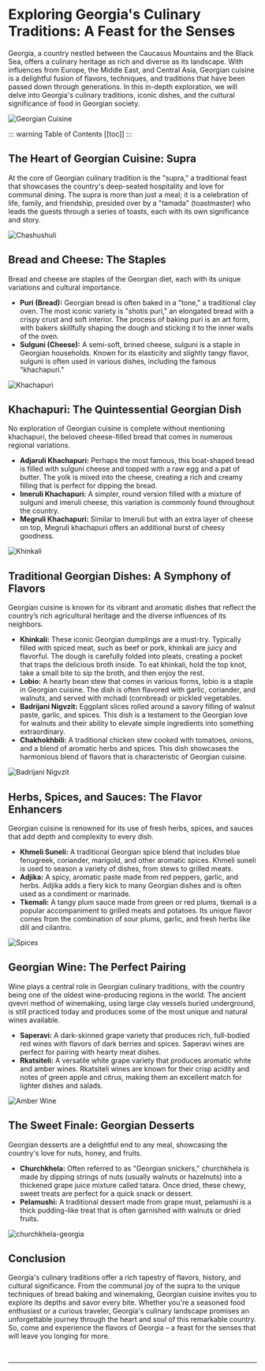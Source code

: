 # Exploring Georgia's Culinary Traditions: A Feast for the Senses

Georgia, a country nestled between the Caucasus Mountains and the Black Sea, offers a culinary heritage as rich and diverse as its landscape. With influences from Europe, the Middle East, and Central Asia, Georgian cuisine is a delightful fusion of flavors, techniques, and traditions that have been passed down through generations. In this in-depth exploration, we will delve into Georgia's culinary traditions, iconic dishes, and the cultural significance of food in Georgian society.

![Georgian Cuisine](../../assets/khachapuri-kinkhali-georgian-cuisine-landscape.jpg)

::: warning Table of Contents
[[toc]]
:::
## The Heart of Georgian Cuisine: Supra

At the core of Georgian culinary tradition is the "supra," a traditional feast that showcases the country's deep-seated hospitality and love for communal dining. The supra is more than just a meal; it is a celebration of life, family, and friendship, presided over by a "tamada" (toastmaster) who leads the guests through a series of toasts, each with its own significance and story.

![Chashushuli](../../assets/beef-chashushuli-georgia.jpg)

## Bread and Cheese: The Staples

Bread and cheese are staples of the Georgian diet, each with its unique variations and cultural importance.

- **Puri (Bread):** Georgian bread is often baked in a "tone," a traditional clay oven. The most iconic variety is "shotis puri," an elongated bread with a crispy crust and soft interior. The process of baking puri is an art form, with bakers skillfully shaping the dough and sticking it to the inner walls of the oven.
- **Sulguni (Cheese):** A semi-soft, brined cheese, sulguni is a staple in Georgian households. Known for its elasticity and slightly tangy flavor, sulguni is often used in various dishes, including the famous "khachapuri."

![Khachapuri](../../assets/khachapuri.jpg)

## Khachapuri: The Quintessential Georgian Dish

No exploration of Georgian cuisine is complete without mentioning khachapuri, the beloved cheese-filled bread that comes in numerous regional variations.

- **Adjaruli Khachapuri:** Perhaps the most famous, this boat-shaped bread is filled with sulguni cheese and topped with a raw egg and a pat of butter. The yolk is mixed into the cheese, creating a rich and creamy filling that is perfect for dipping the bread.
- **Imeruli Khachapuri:** A simpler, round version filled with a mixture of sulguni and imeruli cheese, this variation is commonly found throughout the country.
- **Megruli Khachapuri:** Similar to Imeruli but with an extra layer of cheese on top, Megruli khachapuri offers an additional burst of cheesy goodness.

![Khinkali](../../assets/khinkali-georgia.jpg)
## Traditional Georgian Dishes: A Symphony of Flavors

Georgian cuisine is known for its vibrant and aromatic dishes that reflect the country’s rich agricultural heritage and the diverse influences of its neighbors.

- **Khinkali:** These iconic Georgian dumplings are a must-try. Typically filled with spiced meat, such as beef or pork, khinkali are juicy and flavorful. The dough is carefully folded into pleats, creating a pocket that traps the delicious broth inside. To eat khinkali, hold the top knot, take a small bite to sip the broth, and then enjoy the rest.
- **Lobio:** A hearty bean stew that comes in various forms, lobio is a staple in Georgian cuisine. The dish is often flavored with garlic, coriander, and walnuts, and served with mchadi (cornbread) or pickled vegetables.
- **Badrijani Nigvzit:** Eggplant slices rolled around a savory filling of walnut paste, garlic, and spices. This dish is a testament to the Georgian love for walnuts and their ability to elevate simple ingredients into something extraordinary.
- **Chakhokhbili:** A traditional chicken stew cooked with tomatoes, onions, and a blend of aromatic herbs and spices. This dish showcases the harmonious blend of flavors that is characteristic of Georgian cuisine.

![Badrijani Nigvzit](../../assets/badrijani-nigvzit-georgian-cuisine.jpg)

## Herbs, Spices, and Sauces: The Flavor Enhancers

Georgian cuisine is renowned for its use of fresh herbs, spices, and sauces that add depth and complexity to every dish.

- **Khmeli Suneli:** A traditional Georgian spice blend that includes blue fenugreek, coriander, marigold, and other aromatic spices. Khmeli suneli is used to season a variety of dishes, from stews to grilled meats.
- **Adjika:** A spicy, aromatic paste made from red peppers, garlic, and herbs. Adjika adds a fiery kick to many Georgian dishes and is often used as a condiment or marinade.
- **Tkemali:** A tangy plum sauce made from green or red plums, tkemali is a popular accompaniment to grilled meats and potatoes. Its unique flavor comes from the combination of sour plums, garlic, and fresh herbs like dill and cilantro.

![Spices](../../assets/georgian-spices-market-batumi.jpg)
## Georgian Wine: The Perfect Pairing

Wine plays a central role in Georgian culinary traditions, with the country being one of the oldest wine-producing regions in the world. The ancient qvevri method of winemaking, using large clay vessels buried underground, is still practiced today and produces some of the most unique and natural wines available.

- **Saperavi:** A dark-skinned grape variety that produces rich, full-bodied red wines with flavors of dark berries and spices. Saperavi wines are perfect for pairing with hearty meat dishes.
- **Rkatsiteli:** A versatile white grape variety that produces aromatic white and amber wines. Rkatsiteli wines are known for their crisp acidity and notes of green apple and citrus, making them an excellent match for lighter dishes and salads.

![Amber Wine](../../assets/amber-wine-georgia.jpg)

## The Sweet Finale: Georgian Desserts

Georgian desserts are a delightful end to any meal, showcasing the country's love for nuts, honey, and fruits.

- **Churchkhela:** Often referred to as "Georgian snickers," churchkhela is made by dipping strings of nuts (usually walnuts or hazelnuts) into a thickened grape juice mixture called tatara. Once dried, these chewy, sweet treats are perfect for a quick snack or dessert.
- **Pelamushi:** A traditional dessert made from grape must, pelamushi is a thick pudding-like treat that is often garnished with walnuts or dried fruits.

![churchkhela-georgia](../../assets/churchkhela-georgia.jpg)

## Conclusion

Georgia's culinary traditions offer a rich tapestry of flavors, history, and cultural significance. From the communal joy of the supra to the unique techniques of bread baking and winemaking, Georgian cuisine invites you to explore its depths and savor every bite. Whether you're a seasoned food enthusiast or a curious traveler, Georgia's culinary landscape promises an unforgettable journey through the heart and soul of this remarkable country. So, come and experience the flavors of Georgia – a feast for the senses that will leave you longing for more.

&nbsp;

-----
&nbsp;

<!--@include: @/services-block.md-->